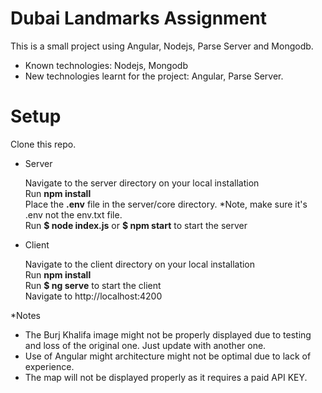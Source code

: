 # Dubai Landmarks Assignment
This is a small project using Angular, Nodejs, Parse Server and Mongodb.
- Known technologies: Nodejs, Mongodb
- New technologies learnt for the project: Angular, Parse Server.

# Setup
Clone this repo.
  
- Server
  <div>Navigate to the server directory on your local installation</div>
  <div>Run <b>npm install</b></div>
  <div>Place the <b>.env</b> file in the server/core directory. *Note, make sure it's .env not the env.txt file.</div>
  <div>Run <b>$ node index.js</b> or <b>$ npm start</b> to start the server</div>

- Client
  <div>Navigate to the client directory on your local installation</div>
  <div>Run <b>npm install</b></div>
  <div>Run <b>$ ng serve</b> to start the client</div>
  <div>Navigate to http://localhost:4200</div>
    
*Notes
- The Burj Khalifa image might not be properly displayed due to testing and loss of the original one. Just update with another one.
- Use of Angular might architecture might not be optimal due to lack of experience.
- The map will not be displayed properly as it requires a paid API KEY.
 


